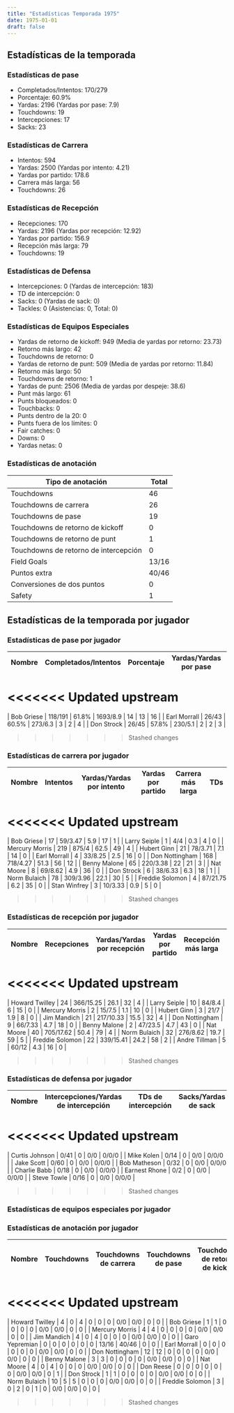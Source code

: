 ```yaml
---
title: "Estadísticas Temporada 1975"
date: 1975-01-01
draft: false
---
```


## Estadísticas de la temporada
### Estadísticas de pase
* Completados/Intentos: 170/279
* Porcentaje: 60.9%
* Yardas: 2196 (Yardas por pase: 7.9)
* Touchdowns: 19
* Intercepciones: 17
* Sacks: 23

### Estadísticas de Carrera
* Intentos: 594
* Yardas: 2500 (Yardas por intento: 4.21)
* Yardas por partido: 178.6
* Carrera más larga: 56
* Touchdowns: 26

### Estadísticas de Recepción
* Recepciones: 170
* Yardas: 2196 (Yardas por recepción: 12.92)
* Yardas por partido: 156.9
* Recepción más larga: 79
* Touchdowns: 19

### Estadísticas de Defensa
* Intercepciones: 0 (Yardas de intercepción: 183)
* TD de intercepción: 0
* Sacks: 0 (Yardas de sack: 0)
* Tackles: 0 (Asistencias: 0, Total: 0)

### Estadísticas de Equipos Especiales
* Yardas de retorno de kickoff: 949 (Media de yardas por retorno: 23.73)
* Retorno más largo: 42
* Touchdowns de retorno: 0
* Yardas de retorno de punt: 509 (Media de yardas por retorno: 11.84)
* Retorno más largo: 50
* Touchdowns de retorno: 1
* Yardas de punt: 2506 (Media de yardas por despeje: 38.6)
* Punt más largo: 61
* Punts bloqueados: 0
* Touchbacks: 0
* Punts dentro de la 20: 0
* Punts fuera de los límites: 0
* Fair catches: 0
* Downs: 0
* Yardas netas: 0

### Estadísticas de anotación
| Tipo de anotación | Total |
|-------------------|-------|
| Touchdowns | 46 |
| Touchdowns de carrera | 26 |
| Touchdowns de pase | 19 |
| Touchdowns de retorno de kickoff | 0 |
| Touchdowns de retorno de punt | 1 |
| Touchdowns de retorno de intercepción | 0 |
| Field Goals | 13/16 |
| Puntos extra | 40/46 |
| Conversiones de dos puntos | 0 |
| Safety | 1 |

## Estadísticas de la temporada por jugador
### Estadísticas de pase por jugador
| Nombre | Completados/Intentos | Porcentaje | Yardas/Yardas por pase | TDs | Intercepciones | Sacks |
|--------|----------------------|------------|------------------------|-----|----------------|-------|
<<<<<<< Updated upstream
=======
| Bob Griese | 118/191 | 61.8% | 1693/8.9 | 14 | 13 | 16 |
| Earl Morrall | 26/43 | 60.5% | 273/6.3 | 3 | 2 | 4 |
| Don Strock | 26/45 | 57.8% | 230/5.1 | 2 | 2 | 3 |
>>>>>>> Stashed changes


### Estadísticas de carrera por jugador
| Nombre | Intentos | Yardas/Yardas por intento | Yardas por partido | Carrera más larga | TDs |
|--------|----------|--------------------------|--------------------|-------------------|-----|
<<<<<<< Updated upstream
=======
| Bob Griese | 17 | 59/3.47 | 5.9 | 17 | 1 |
| Larry Seiple | 1 | 4/4 | 0.3 | 4 | 0 |
| Mercury Morris | 219 | 875/4 | 62.5 | 49 | 4 |
| Hubert Ginn | 21 | 78/3.71 | 7.1 | 14 | 0 |
| Earl Morrall | 4 | 33/8.25 | 2.5 | 16 | 0 |
| Don Nottingham | 168 | 718/4.27 | 51.3 | 56 | 12 |
| Benny Malone | 65 | 220/3.38 | 22 | 21 | 3 |
| Nat Moore | 8 | 69/8.62 | 4.9 | 36 | 0 |
| Don Strock | 6 | 38/6.33 | 6.3 | 18 | 1 |
| Norm Bulaich | 78 | 309/3.96 | 22.1 | 30 | 5 |
| Freddie Solomon | 4 | 87/21.75 | 6.2 | 35 | 0 |
| Stan Winfrey | 3 | 10/3.33 | 0.9 | 5 | 0 |
>>>>>>> Stashed changes


### Estadísticas de recepción por jugador
| Nombre | Recepciones | Yardas/Yardas por recepción | Yardas por partido | Recepción más larga | TDs |
|--------|-------------|----------------------------|--------------------|---------------------|-----|
<<<<<<< Updated upstream
=======
| Howard Twilley | 24 | 366/15.25 | 26.1 | 32 | 4 |
| Larry Seiple | 10 | 84/8.4 | 6 | 15 | 0 |
| Mercury Morris | 2 | 15/7.5 | 1.1 | 10 | 0 |
| Hubert Ginn | 3 | 21/7 | 1.9 | 8 | 0 |
| Jim Mandich | 21 | 217/10.33 | 15.5 | 32 | 4 |
| Don Nottingham | 9 | 66/7.33 | 4.7 | 18 | 0 |
| Benny Malone | 2 | 47/23.5 | 4.7 | 43 | 0 |
| Nat Moore | 40 | 705/17.62 | 50.4 | 79 | 4 |
| Norm Bulaich | 32 | 276/8.62 | 19.7 | 59 | 5 |
| Freddie Solomon | 22 | 339/15.41 | 24.2 | 58 | 2 |
| Andre Tillman | 5 | 60/12 | 4.3 | 16 | 0 |
>>>>>>> Stashed changes


### Estadísticas de defensa por jugador
| Nombre | Intercepciones/Yardas de intercepción | TDs de intercepción | Sacks/Yardas de sack | Tackles/Asistencias/Total |
|--------|--------------------------------------|---------------------|-----------------------|--------------------------|
<<<<<<< Updated upstream
=======
| Curtis Johnson | 0/41 | 0 | 0/0 | 0/0/0 |
| Mike Kolen | 0/14 | 0 | 0/0 | 0/0/0 |
| Jake Scott | 0/60 | 0 | 0/0 | 0/0/0 |
| Bob Matheson | 0/32 | 0 | 0/0 | 0/0/0 |
| Charlie Babb | 0/18 | 0 | 0/0 | 0/0/0 |
| Earnest Rhone | 0/2 | 0 | 0/0 | 0/0/0 |
| Steve Towle | 0/16 | 0 | 0/0 | 0/0/0 |
>>>>>>> Stashed changes


### Estadísticas de equipos especiales por jugador
<!-- Puedes agregar aquí tablas para KickoffReturn, PuntReturn, Punting, Kicking si lo necesitas -->

### Estadísticas de anotación por jugador
| Nombre | Touchdowns | Touchdowns de carrera | Touchdowns de pase | Touchdowns de retorno de kickoff | Touchdowns de retorno de punt | Touchdowns de retorno de intercepción | Field Goals | Puntos extra | Conversiones de dos puntos | Safety |
|--------|------------|----------------|---------------------|----------------------------------|-------------------------------|----------------------------------|------------|--------------|--------------------------|--------|
<<<<<<< Updated upstream
=======
| Howard Twilley | 4 | 0 | 4 | 0 | 0 | 0 | 0/0 | 0/0 | 0 | 0 |
| Bob Griese | 1 | 1 | 0 | 0 | 0 | 0 | 0/0 | 0/0 | 0 | 0 |
| Mercury Morris | 4 | 4 | 0 | 0 | 0 | 0 | 0/0 | 0/0 | 0 | 0 |
| Jim Mandich | 4 | 0 | 4 | 0 | 0 | 0 | 0/0 | 0/0 | 0 | 0 |
| Garo Yepremian | 0 | 0 | 0 | 0 | 0 | 0 | 13/16 | 40/46 | 0 | 0 |
| Earl Morrall | 0 | 0 | 0 | 0 | 0 | 0 | 0/0 | 0/0 | 0 | 0 |
| Don Nottingham | 12 | 12 | 0 | 0 | 0 | 0 | 0/0 | 0/0 | 0 | 0 |
| Benny Malone | 3 | 3 | 0 | 0 | 0 | 0 | 0/0 | 0/0 | 0 | 0 |
| Nat Moore | 4 | 0 | 4 | 0 | 0 | 0 | 0/0 | 0/0 | 0 | 0 |
| Don Reese | 0 | 0 | 0 | 0 | 0 | 0 | 0/0 | 0/0 | 0 | 1 |
| Don Strock | 1 | 1 | 0 | 0 | 0 | 0 | 0/0 | 0/0 | 0 | 0 |
| Norm Bulaich | 10 | 5 | 5 | 0 | 0 | 0 | 0/0 | 0/0 | 0 | 0 |
| Freddie Solomon | 3 | 0 | 2 | 0 | 1 | 0 | 0/0 | 0/0 | 0 | 0 |
>>>>>>> Stashed changes
